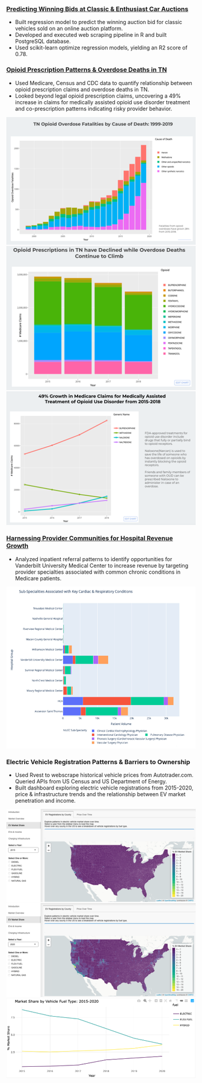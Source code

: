 ### [Predicting Winning Bids at Classic & Enthusiast Car Auctions](https://github.com/c-everest/auctions)

- Built regression model to predict the winning auction bid for classic vehicles sold on an online auction platform. 
- Developed and executed web scraping pipeline in R and built PostgreSQL database. 
- Used scikit-learn optimize regression models, yielding an R2 score of 0.78.

### [Opioid Prescription Patterns & Overdose Deaths in TN](https://github.com/c-everest/tn_opioid_epidemic)

- Used Medicare, Census and CDC data to quantify relationship between opioid prescription claims and overdose deaths in TN.
- Looked beyond legal opioid prescription claims, uncovering a 49% increase in claims for medically assisted opioid use disorder treatment and co-prescription patterns indicating risky provider behavior.

![](/images/od_cause_of_death.png)
![](/images/opioid_rx_decline.png)
![](/images/oud_treatment_claims.png)

### [Harnessing Provider Communities for Hospital Revenue Growth](https://github.com/c-everest/healthcare_provider_communties)   

- Analyzed inpatient referral patterns to identify opportunities for Vanderbilt University Medical Center to increase revenue by targeting provider specialties associated with common chronic conditions in Medicare patients.

![](/images/vandy_specialty_opps.png)

### Electric Vehicle Registration Patterns & Barriers to Ownership

- Used Rvest to webscrape historical vehicle prices from Autotrader.com. Queried APIs from US Census and US Department of Energy. 
- Built  dashboard exploring electric vehicle registrations from 2015-2020, price & infrastructure trends and the relationship between EV market penetration and income.

![](/images/ev_reg_2015.png)
![](/images/ev_reg_2020.png)
![](/images/market_share_fuel_type_2015-2020.png)

